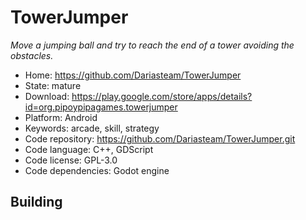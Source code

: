 # TowerJumper

_Move a jumping ball and try to reach the end of a tower avoiding the obstacles._

- Home: https://github.com/Dariasteam/TowerJumper
- State: mature
- Download: https://play.google.com/store/apps/details?id=org.pipoypipagames.towerjumper
- Platform: Android
- Keywords: arcade, skill, strategy
- Code repository: https://github.com/Dariasteam/TowerJumper.git
- Code language: C++, GDScript
- Code license: GPL-3.0
- Code dependencies: Godot engine

## Building

